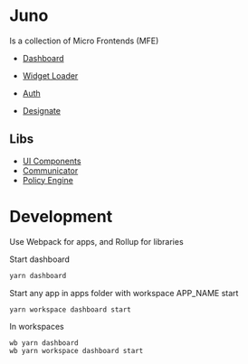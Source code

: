 # Juno

Is a collection of Micro Frontends (MFE)

- [Dashboard](https://github.com/sapcc/juno/tree/main/apps/dashboard)

- [Widget Loader](https://github.com/sapcc/juno/tree/main/apps/widget-loader)
- [Auth](https://github.com/sapcc/juno/tree/main/apps/auth)
- [Designate](https://github.com/sapcc/juno/tree/main/apps/designate)

## Libs

- [UI Components](https://github.com/sapcc/juno/tree/main/libs/juno-ui-components)
- [Communicator](https://github.com/sapcc/juno/tree/main/libs/communicator)
- [Policy Engine](https://github.com/sapcc/juno/tree/main/libs/policy-engine)

# Development

Use Webpack for apps, and Rollup for libraries

Start dashboard

```bash
yarn dashboard
```

Start any app in apps folder with workspace APP_NAME start

```bash
yarn workspace dashboard start
```

In workspaces

```
wb yarn dashboard
wb yarn workspace dashboard start
```
